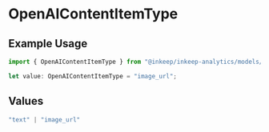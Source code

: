 # OpenAIContentItemType

## Example Usage

```typescript
import { OpenAIContentItemType } from "@inkeep/inkeep-analytics/models/components";

let value: OpenAIContentItemType = "image_url";
```

## Values

```typescript
"text" | "image_url"
```